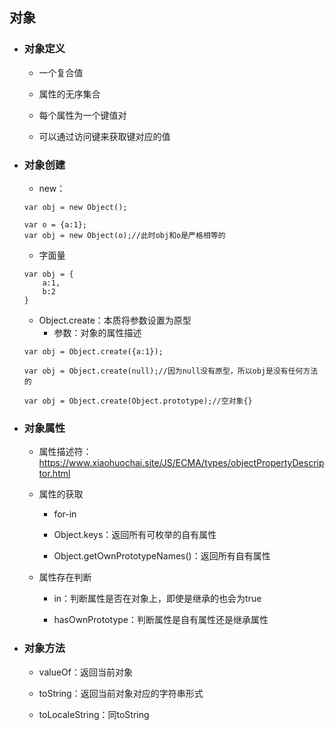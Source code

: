 ## 对象

* ### 对象定义

  * 一个复合值

  * 属性的无序集合

  * 每个属性为一个键值对

  * 可以通过访问键来获取键对应的值
* ### 对象创建

  * new：

  ```
  var obj = new Object();

  var o = {a:1};
  var obj = new Object(o);//此时obj和o是严格相等的
  ```

  * 字面量

  ```
  var obj = {
      a:1,
      b:2
  }
  ```

  * Object.create：本质将参数设置为原型
    * 参数：对象的属性描述

  ```
  var obj = Object.create({a:1});

  var obj = Object.create(null);//因为null没有原型，所以obj是没有任何方法的

  var obj = Object.create(Object.prototype);//空对象{}
  ```
* ### 对象属性

  * 属性描述符：https://www.xiaohuochai.site/JS/ECMA/types/objectPropertyDescriptor.html

  * 属性的获取

    * for-in

    * Object.keys：返回所有可枚举的自有属性

    * Object.getOwnPrototypeNames\(\)：返回所有自有属性

  * 属性存在判断

    * in：判断属性是否在对象上，即使是继承的也会为true

    * hasOwnPrototype：判断属性是自有属性还是继承属性
* ### 对象方法

  * valueOf：返回当前对象

  * toString：返回当前对象对应的字符串形式

  * toLocaleString：同toString



